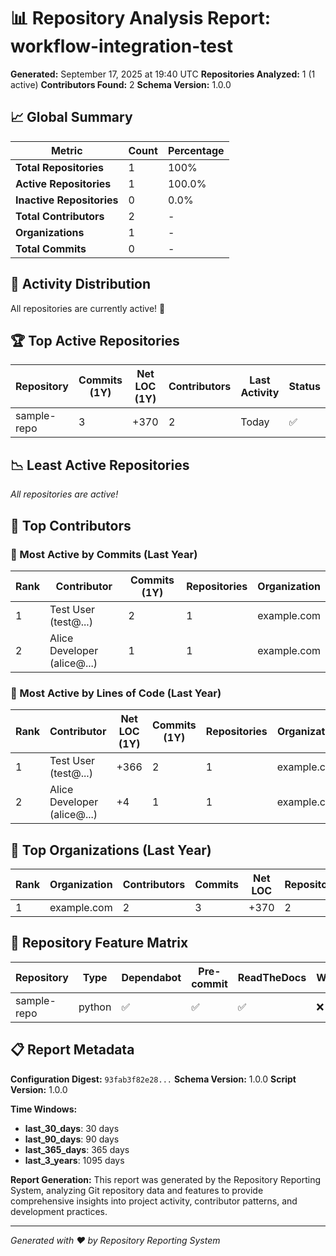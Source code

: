 # 📊 Repository Analysis Report: workflow-integration-test

**Generated:** September 17, 2025 at 19:40 UTC
**Repositories Analyzed:** 1 (1 active)
**Contributors Found:** 2
**Schema Version:** 1.0.0

## 📈 Global Summary

| Metric | Count | Percentage |
|--------|-------|------------|
| **Total Repositories** | 1 | 100% |
| **Active Repositories** | 1 | 100.0% |
| **Inactive Repositories** | 0 | 0.0% |
| **Total Contributors** | 2 | - |
| **Organizations** | 1 | - |
| **Total Commits** | 0 | - |

## 📅 Activity Distribution

All repositories are currently active! 🎉

## 🏆 Top Active Repositories

| Repository | Commits (1Y) | Net LOC (1Y) | Contributors | Last Activity | Status |
|------------|--------------|--------------|--------------|---------------|--------|
| sample-repo | 3 | +370 | 2 | Today | ✅ |

## 📉 Least Active Repositories

*All repositories are active!*

## 👥 Top Contributors

### 🏅 Most Active by Commits (Last Year)

| Rank | Contributor | Commits (1Y) | Repositories | Organization |
|------|-------------|--------------|--------------|--------------|
| 1 | Test User (test@...) | 2 | 1 | example.com |
| 2 | Alice Developer (alice@...) | 1 | 1 | example.com |

### 📝 Most Active by Lines of Code (Last Year)

| Rank | Contributor | Net LOC (1Y) | Commits (1Y) | Repositories | Organization |
|------|-------------|---------------|--------------|--------------|--------------|
| 1 | Test User (test@...) | +366 | 2 | 1 | example.com |
| 2 | Alice Developer (alice@...) | +4 | 1 | 1 | example.com |

## 🏢 Top Organizations (Last Year)

| Rank | Organization | Contributors | Commits | Net LOC | Repositories |
|------|--------------|--------------|---------|---------|--------------|
| 1 | example.com | 2 | 3 | +370 | 2 |

## 🔧 Repository Feature Matrix

| Repository | Type | Dependabot | Pre-commit | ReadTheDocs | Workflows | Active |
|------------|------|------------|------------|-------------|-----------|--------|
| sample-repo | python | ✅ | ✅ | ✅ | ❌ | ✅ |

## 📋 Report Metadata

**Configuration Digest:** `93fab3f82e28...`
**Schema Version:** 1.0.0
**Script Version:** 1.0.0

**Time Windows:**
- **last_30_days**: 30 days
- **last_90_days**: 90 days
- **last_365_days**: 365 days
- **last_3_years**: 1095 days

**Report Generation:** This report was generated by the Repository Reporting System, analyzing Git repository data and features to provide comprehensive insights into project activity, contributor patterns, and development practices.

---
*Generated with ❤️ by Repository Reporting System*
